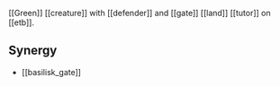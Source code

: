 [[Green]] [[creature]] with [[defender]] and [[gate]] [[land]] [[tutor]] on [[etb]].
## Synergy
* [[basilisk_gate]]